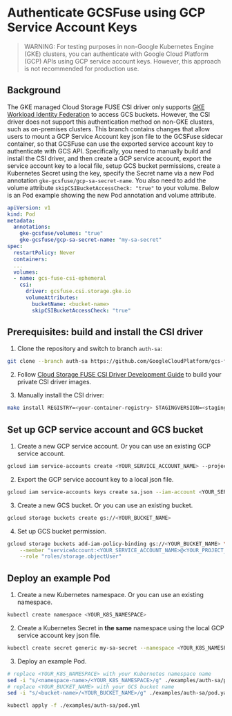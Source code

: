 # Authenticate GCSFuse using GCP Service Account Keys

> WARNING: For testing purposes in non-Google Kubernetes Engine (GKE) clusters, you can authenticate with Google Cloud Platform (GCP) APIs using GCP service account keys. However, this approach is not recommended for production use.

## Background

The GKE managed Cloud Storage FUSE CSI driver only supports [GKE Workload Identity Federation](https://cloud.google.com/kubernetes-engine/docs/concepts/workload-identity) to access GCS buckets. However, the CSI driver does not support this authentication method on non-GKE clusters, such as on-premises clusters. This branch contains changes that allow users to mount a GCP Service Account key json file to the GCSFuse sidecar container, so that GCSFuse can use the exported service account key to authenticate with GCS API. Specifically, you need to manually build and install the CSI driver, and then create a GCP service account, export the service account key to a local file, setup GCS bucket permissions, create a Kubernetes Secret using the key, specify the Secret name via a new Pod annotation `gke-gcsfuse/gcp-sa-secret-name`. You also need to add the volume attribute `skipCSIBucketAccessCheck: "true"` to your volume. Below is an Pod example showing the new Pod annotation and volume attribute.

```yaml
apiVersion: v1
kind: Pod
metadata:
  annotations:
    gke-gcsfuse/volumes: "true"
    gke-gcsfuse/gcp-sa-secret-name: "my-sa-secret"
spec:
  restartPolicy: Never
  containers:
  ...
  volumes:
  - name: gcs-fuse-csi-ephemeral
    csi:
      driver: gcsfuse.csi.storage.gke.io
      volumeAttributes:
        bucketName: <bucket-name>
        skipCSIBucketAccessCheck: "true"
```

## Prerequisites: build and install the CSI driver

1. Clone the repository and switch to branch `auth-sa`:

```bash
git clone --branch auth-sa https://github.com/GoogleCloudPlatform/gcs-fuse-csi-driver.git
```

2. Follow [Cloud Storage FUSE CSI Driver Development Guide](../../docs/development.md) to build your private CSI driver images.

3. Manually install the CSI driver:

```bash
make install REGISTRY=<your-container-registry> STAGINGVERSION=<staging-version>
```

## Set up GCP service account and GCS bucket

1. Create a new GCP service account. Or you can use an existing GCP service account.

```bash
gcloud iam service-accounts create <YOUR_SERVICE_ACCOUNT_NAME> --project <YOUR_PROJECT_ID>
```

2. Export the GCP service account key to a local json file.

```bash
gcloud iam service-accounts keys create sa.json --iam-account <YOUR_SERVICE_ACCOUNT_NAME>@<YOUR_PROJECT_ID>.iam.gserviceaccount.com
```

3. Create a new GCS bucket. Or you can use an existing bucket.

```bash
gcloud storage buckets create gs://<YOUR_BUCKET_NAME>
```

4. Set up GCS bucket permission.

```bash
gcloud storage buckets add-iam-policy-binding gs://<YOUR_BUCKET_NAME> \
    --member "serviceAccount:<YOUR_SERVICE_ACCOUNT_NAME>@<YOUR_PROJECT_ID>.iam.gserviceaccount.com" \
    --role "roles/storage.objectUser"
```

## Deploy an example Pod

1. Create a new Kubernetes namespace. Or you can use an existing namespace.

```bash
kubectl create namespace <YOUR_K8S_NAMESPACE>
```

2. Create a Kubernetes Secret in **the same** namespace using the local GCP service account key json file.

```bash
kubectl create secret generic my-sa-secret --namespace <YOUR_K8S_NAMESPACE> --from-file=sa.json
```

3. Deploy an example Pod.

```bash
# replace <YOUR_K8S_NAMESPACE> with your Kubernetes namespace name
sed -i "s/<namespace-name>/<YOUR_K8S_NAMESPACE>/g" ./examples/auth-sa/pod.yaml
# replace <YOUR_BUCKET_NAME> with your GCS bucket name
sed -i "s/<bucket-name>/<YOUR_BUCKET_NAME>/g" ./examples/auth-sa/pod.yaml

kubectl apply -f ./examples/auth-sa/pod.yml
```
